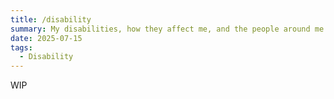 ```yaml
---
title: /disability
summary: My disabilities, how they affect me, and the people around me. Includes resources for people like me.
date: 2025-07-15
tags:
  - Disability
---
```


WIP
